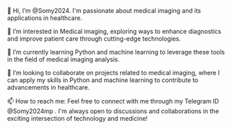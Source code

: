 👋 Hi, I’m @Somy2024. I'm passionate about medical imaging and its applications in healthcare.

👀 I’m interested in Medical imaging, exploring ways to enhance diagnostics and improve patient care through cutting-edge technologies.

🌱 I’m currently learning Python and machine learning to leverage these tools in the field of medical imaging analysis.

💞️ I’m looking to collaborate on projects related to medical imaging, where I can apply my skills in Python and machine learning to contribute to advancements in healthcare.

📫 How to reach me: Feel free to connect with me through my Telegram ID @Somy2024mp . I'm always open to discussions and collaborations in the exciting intersection of technology and medicine!
